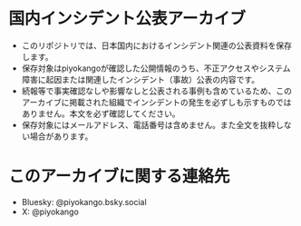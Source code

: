 # 国内インシデント公表アーカイブ
- このリポジトリでは、日本国内におけるインシデント関連の公表資料を保存します。
- 保存対象はpiyokangoが確認した公開情報のうち、不正アクセスやシステム障害に起因または関連したインシデント（事故）公表の内容です。
- 続報等で事実確認なしや影響なしと公表される事例も含めているため、このアーカイブに掲載された組織でインシデントの発生を必ずしも示すものではありません。本文を必ず確認してください。
- 保存対象にはメールアドレス、電話番号は含めません。また全文を抜粋しない場合があります。

# このアーカイブに関する連絡先
- Bluesky: @piyokango.bsky.social
- X: @piyokango
